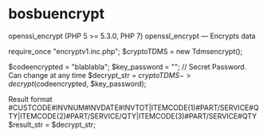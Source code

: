 # bosbuencrypt
openssl_encrypt
(PHP 5 >= 5.3.0, PHP 7)
openssl_encrypt — Encrypts data


require_once "encryptv1.inc.php";
$cryptoTDMS = new Tdmsencrypt();

$codeencrypted = "blablabla";
$key_password = ""; // Secret Password. Can change at any time
$decrypt_str = $cryptoTDMS->decrypt($codeencrypted, $key_password);

Result format
#CUSTCODE#INVNUM#INVDATE#INVTOT|ITEMCODE(1)#PART/SERVICE#QTY|ITEMCODE(2)#PART/SERVICE/QTY|ITEMCODE(3)#PART/SERVICE#QTY
$result_str = $decrypt_str;

